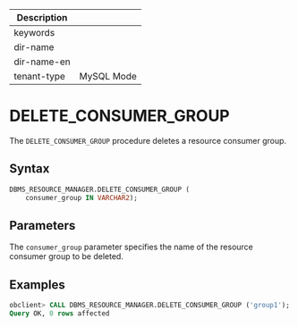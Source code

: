 | Description   |                 |
|---------------|-----------------|
| keywords      |                 |
| dir-name      |                 |
| dir-name-en   |                 |
| tenant-type   | MySQL Mode      |

# DELETE_CONSUMER_GROUP


The `DELETE_CONSUMER_GROUP` procedure deletes a resource consumer group.


## Syntax

```sql
DBMS_RESOURCE_MANAGER.DELETE_CONSUMER_GROUP (
    consumer_group IN VARCHAR2);
```

## Parameters

The `consumer_group` parameter specifies the name of the resource consumer group to be deleted.

## Examples

```sql
obclient> CALL DBMS_RESOURCE_MANAGER.DELETE_CONSUMER_GROUP ('group1');
Query OK, 0 rows affected
```
